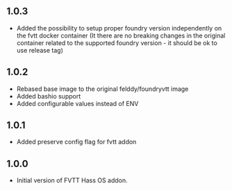 ## 1.0.3
- Added the possibility to setup proper foundry version independently on the fvtt docker container (It there are no breaking changes in the original container related to the supported foundry version - it should be ok to use release tag)
## 1.0.2
- Rebased base image to the original felddy/foundryvtt image
- Added bashio support
- Added configurable values instead of ENV
## 1.0.1
- Added preserve config flag for fvtt addon
## 1.0.0
- Initial version of FVTT Hass OS addon.

